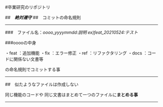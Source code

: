 #卒業研究のリポジトリ

##　***絶対遵守***
##　コミットの命名規則
*********************************************
###　ファイル名：*oooo_yyyymmdd:説明*
*ex)feat_20210524:テスト*

###ooooの中身

・feat ：追加機能
・fix  ：エラー修正
・ref  ：リファクタリング
・docs ：コードに関係ない文書等

の命名規則でコミットする事
**********************************************

##　似たようなファイルは作成しない

同じ機能のコードや
同じ文書はまとめて一つのファイルに**まとめる事**
********************************************
